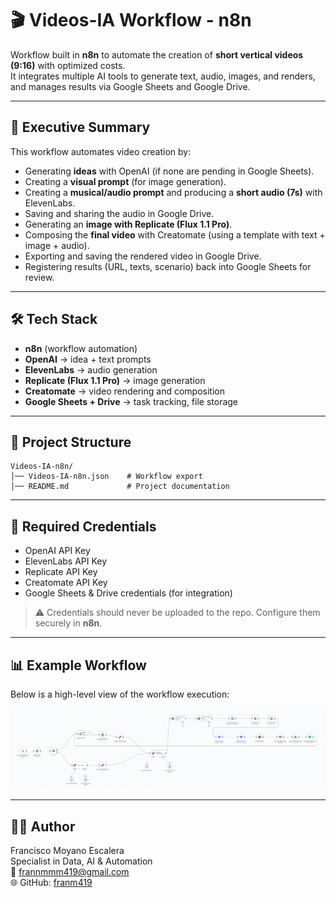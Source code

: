 # 🎬 Videos-IA Workflow - n8n

Workflow built in **n8n** to automate the creation of **short vertical videos (9:16)** with optimized costs.  
It integrates multiple AI tools to generate text, audio, images, and renders, and manages results via Google Sheets and Google Drive.  

---

## 🚀 Executive Summary

This workflow automates video creation by:

- Generating **ideas** with OpenAI (if none are pending in Google Sheets).
- Creating a **visual prompt** (for image generation).
- Creating a **musical/audio prompt** and producing a **short audio (7s)** with ElevenLabs.
- Saving and sharing the audio in Google Drive.
- Generating an **image with Replicate (Flux 1.1 Pro)**.
- Composing the **final video** with Creatomate (using a template with text + image + audio).
- Exporting and saving the rendered video in Google Drive.
- Registering results (URL, texts, scenario) back into Google Sheets for review.

---

## 🛠️ Tech Stack

- **n8n** (workflow automation)
- **OpenAI** → idea + text prompts
- **ElevenLabs** → audio generation
- **Replicate (Flux 1.1 Pro)** → image generation
- **Creatomate** → video rendering and composition
- **Google Sheets + Drive** → task tracking, file storage

---

## 📂 Project Structure

```
Videos-IA-n8n/
│── Videos-IA-n8n.json    # Workflow export
│── README.md             # Project documentation
```

---

## 🔑 Required Credentials

- OpenAI API Key  
- ElevenLabs API Key  
- Replicate API Key  
- Creatomate API Key  
- Google Sheets & Drive credentials (for integration)

> ⚠️ Credentials should never be uploaded to the repo. Configure them securely in **n8n**.

---

## 📊 Example Workflow

Below is a high-level view of the workflow execution:

![Workflow](workflow.png)

---

## 👨‍💻 Author

Francisco Moyano Escalera  
Specialist in Data, AI & Automation  
📧 frannmmm419@gmail.com  
🌐 GitHub: [franm419](https://github.com/franm419)

